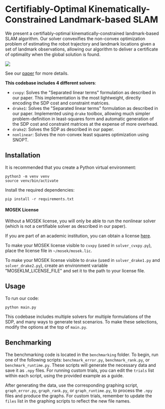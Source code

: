 # Certifiably-Optimal Kinematically-Constrained Landmark-based SLAM

We present a certifiably-optimal kinematically-constrained landmark-based SLAM algorithm. Our solver convexifies the non-convex optimization problem of estimating the robot trajectory and landmark locations given a set of landmark observations, allowing our algorithm to deliver a certificate of optimality when the global solution is found.

![](thumbnail.gif)

See our [paper](https://github.com/Michaelszeng/Certifiable-Kinematically-Constrained-Landmark-based-SLAM/blob/main/ertifiably-Optimal%20Kinematically-Constrained%20Landmark-based%20SLAM.pdf) for more details.

**This codebase includes 4 different solvers**:
 - `cvxpy`: Solves the "Separated linear terms" formulation as described in our paper. This implementation is the most lightweight, directly encoding the SDP cost and constraint matrices.
 - `drake1`: Solves the "Separated linear terms" formulation as described in our paper. Implemented using `drake` toolbox, allowing much simpler problem-definition in least-squares form and automatic generation of the SDP cost and constraint matrices at the expense of more overhead.
 - `drake2`: Solves the SDP as described in our paper.
 - `nonlinear`: Solves the non-convex least squares optimization using SNOPT.


## Installation

It is recommended that you create a Python virtual environment:
```
python3 -m venv venv
source venv/bin/activate
```

Install the required dependencies:
```
pip install -r requirements.txt
```

#### MOSEK License

Without a MOSEK license, you will only be able to run the nonlinear solver (which is not a certifiable solver as described in our paper).

If you are part of an academic institution, you can obtain a license [here](https://www.mosek.com/products/academic-licenses/). 

To make your MOSEK license visible to `cvxpy` (used in `solver_cvxpy.py`), place the license file in `~/mosek/mosek.lic`.

To make your MOSEK license visible to `drake` (used in `solver_drake1.py` and `solver_drake2.py`), create an environment variable "MOSEKLM_LICENSE_FILE" and set it to the path to your license file.


## Usage
To run our code:

    python main.py

This codebase includes multiple solvers for multiple formulations of the SDP, and many ways to generate test scenarios. To make these selections, modify the options at the top of `main.py`.


## Benchmarking

The benchmarking code is located in the `benchmarking` folder. To begin, run one of the following scripts: `benchmark_error.py`, `benchmark_rank.py`, or `benchmark_runtime.py`. These scripts will generate the necessary data and save it as `.npy` files. For running custom trials, you can edit the `trials` list within each script, using the provided example as a guide.

After generating the data, use the corresponding graphing script, `graph_error.py`, `graph_rank.py`, or `graph_runtime.py`, to process the `.npy` files and produce the graphs. For custom trials, remember to update the `files` list in the graphing scripts to reflect the new file names.


